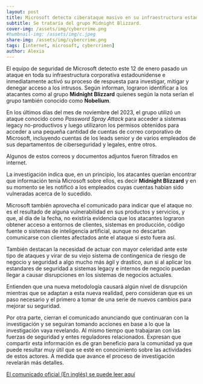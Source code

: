 ```yaml
---
layout: post
title: Microsoft detecta ciberataque masivo en su infraestructura estadounidense
subtitle: Se trataría del grupo Midnight Blizzard.
cover-img: /assets/img/cybercrime.png
#humbnail-img: /assets/img/c.jpeg
share-img: /assets/img/cybercrime.png
tags: [internet, microsoft, cybercrimen]
author: Alexia
---
```


El equipo de seguridad de Microsoft detecto este 12 de enero pasado un ataque en toda su infraestructura corporativa estadounidense e inmediatamente
activó su proceso de respuesta para investigar, mitigar y denegar acceso a los intrusos. Según informan, lograron identificar a los atacantes como
al grupo **Midnight Blizzard** quienes según la nota serían el grupo también conocido como **Nobelium**.

En los últimos días del mes de noviembre del 2023, el grupo utilizó un ataque conocido como _Password Spray Attack_ para acceder a sistemas legacy no-productivos y luego utilizaron los permisos obtenidos para acceder a una pequeña cantidad de cuentas de correo corporativo de Microsoft, incluyendo cuentas de los leads senior y de varios empleados de sus departamentos de ciberseguridad y legales, entre otros.

Algunos de estos correos y documentos adjuntos fueron filtrados en internet.

La investigación indica que, en un principio, los atacantes querían encontrar que información tenía Microsoft sobre ellos, es decir **Midnight Blizzard** y en su momento se les notificó a los empleados cuyas cuentas habían sido vulneradas acerca de lo sucedido.


Microsoft también aprovecha el comunicado para indicar que el ataque no es el resultado de alguna vulnerabilidad en sus productos y servicios, y que, al día de la fecha, no existiría evidencia que los atacantes lograron obtener acceso a entornos de clientes, sistemas en producción, código fuente o sistemas de inteligencia artificial, aunque no descartan comunicarse con clientes afectados ante el ataque si esto fuera así.

También destacan la necesidad de actuar con mayor celeridad ante este tipo de ataques y virar de su viejo sistema de contingenica de riesgo de negocio y seguridad a algo mucho más ágil y drastico, aun si al aplicar los estandares de seguridad a sistemas legacy e internos de negocio puedan llegar a causar disrupciones en los sistemas de negocios actuales.

Entienden que una nueva metodología causará algún nivel de disrupción mientras que se adaptan a esta nueva realidad, pero consideran que es un paso necesario y el primero a tomar de una serie de nuevos cambios para mejorar su seguridad. 

Por otra parte, cierran el comunicado anunciando que continuaran con la investigación y se seguiran tomando acciones en base a lo que la investigación vaya revelando. Al mismo tiempo que trabajaran con las fuerzas de seguridad y entes reguladores relacionados. 
Expresan que compartir esta información es de gran beneficio para la comunidad ya que puede resultar muy útil que se esté en conocimiento sobre las
actividades de estos actores. A medida que avance el proceso de investigación revelarán más detalles.

[El comunicado oficial (En inglés) se puede leer aquí](https://msrc.microsoft.com/blog/2024/01/microsoft-actions-following-attack-by-nation-state-actor-midnight-blizzard/)
